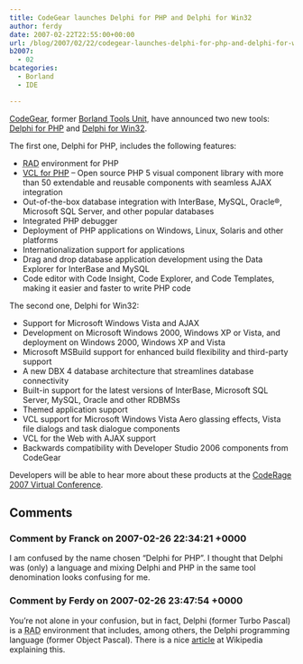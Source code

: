 ```yaml
---
title: CodeGear launches Delphi for PHP and Delphi for Win32
author: ferdy
date: 2007-02-22T22:55:00+00:00
url: /blog/2007/02/22/codegear-launches-delphi-for-php-and-delphi-for-win32/
b2007:
  - 02
bcategories:
  - Borland
  - IDE

---
```

[CodeGear][1], former [Borland Tools Unit][2], have announced two new tools: [Delphi for PHP][3] and [Delphi for Win32][4].

The first one, Delphi for PHP, includes the following features:

  * <acronym title="Rapid Application Development">RAD</acronym> environment for PHP
  * [VCL for PHP][5] – Open source PHP 5 visual component library with more than 50 extendable and reusable components with seamless AJAX integration
  * Out-of-the-box database integration with InterBase, MySQL, Oracle®, Microsoft SQL Server, and other popular databases
  * Integrated PHP debugger
  * Deployment of PHP applications on Windows, Linux, Solaris and other platforms
  * Internationalization support for applications
  * Drag and drop database application development using the Data Explorer for InterBase and MySQL
  * Code editor with Code Insight, Code Explorer, and Code Templates, making it easier and faster to write PHP code

The second one, Delphi for Win32:

  * Support for Microsoft Windows Vista and AJAX
  * Development on Microsoft Windows 2000, Windows XP or Vista, and deployment on Windows 2000, Windows XP and Vista
  * Microsoft MSBuild support for enhanced build flexibility and third-party support
  * A new DBX 4 database architecture that streamlines database connectivity
  * Built-in support for the latest versions of InterBase, Microsoft SQL Server, MySQL, Oracle and other RDBMSs
  * Themed application support
  * VCL support for Microsoft Windows Vista Aero glassing effects, Vista file dialogs and task dialogue components
  * VCL for the Web with AJAX support
  * Backwards compatibility with Developer Studio 2006 components from CodeGear

Developers will be able to hear more about these products at the [CodeRage 2007 Virtual Conference][6].

 [1]: http://www.codegear.com/
 [2]: http://www.rodenas.org/blog/2006/11/19/borland-spins-off-its-tools-unit/
 [3]: http://codegear.com/AboutUs/News/DelphiForPHP/tabid/239/Default.aspx
 [4]: http://codegear.com/AboutUs/News/DelphiForWin32/tabid/240/Default.aspx
 [5]: http://sourceforge.net/projects/vcl4php
 [6]: http://conferences.codegear.com/coderage07

## Comments

### Comment by Franck on 2007-02-26 22:34:21 +0000
I am confused by the name chosen &#8220;Delphi for PHP&#8221;. I thought that Delphi was (only) a language and mixing Delphi and PHP in the same tool denomination looks confusing for me.

### Comment by Ferdy on 2007-02-26 23:47:54 +0000
You’re not alone in your confusion, but in fact, Delphi (former Turbo Pascal) is a <acronym title="Rapid Application Development">RAD</acronym> environment that includes, among others, the Delphi programming language (former Object Pascal). There is a nice <a href="http://en.wikipedia.org/wiki/Borland_Delphi" rel="nofollow">article</a> at Wikipedia explaining this.
